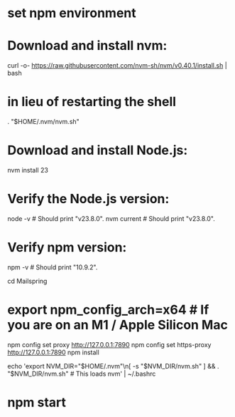 # set npm environment

# Download and install nvm:
curl -o- https://raw.githubusercontent.com/nvm-sh/nvm/v0.40.1/install.sh | bash

# in lieu of restarting the shell
\. "$HOME/.nvm/nvm.sh"

# Download and install Node.js:
nvm install 23

# Verify the Node.js version:
node -v # Should print "v23.8.0".
nvm current # Should print "v23.8.0".

# Verify npm version:
npm -v # Should print "10.9.2".

cd Mailspring
# export npm_config_arch=x64 # If you are on an M1 / Apple Silicon Mac

npm config set proxy http://127.0.0.1:7890
npm config set https-proxy http://127.0.0.1:7890
npm install

echo 'export NVM_DIR="$HOME/.nvm"\n[ -s "$NVM_DIR/nvm.sh" ] && \. "$NVM_DIR/nvm.sh"  # This loads nvm' | ~/.bashrc
# npm start